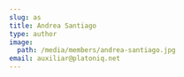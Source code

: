 ```yaml
---
slug: as
title: Andrea Santiago
type: author
image:
  path: /media/members/andrea-santiago.jpg
email: auxiliar@platoniq.net
---
```

